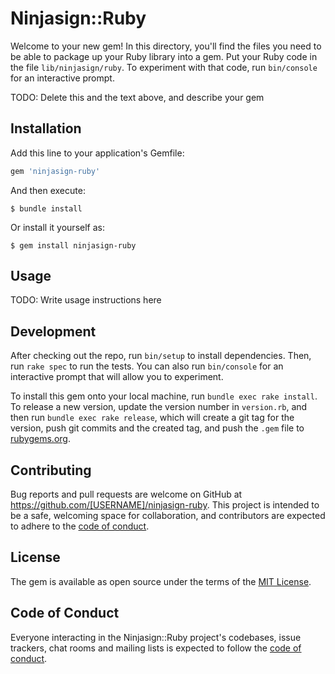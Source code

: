 # Ninjasign::Ruby

Welcome to your new gem! In this directory, you'll find the files you need to be able to package up your Ruby library into a gem. Put your Ruby code in the file `lib/ninjasign/ruby`. To experiment with that code, run `bin/console` for an interactive prompt.

TODO: Delete this and the text above, and describe your gem

## Installation

Add this line to your application's Gemfile:

```ruby
gem 'ninjasign-ruby'
```

And then execute:

    $ bundle install

Or install it yourself as:

    $ gem install ninjasign-ruby

## Usage

TODO: Write usage instructions here

## Development

After checking out the repo, run `bin/setup` to install dependencies. Then, run `rake spec` to run the tests. You can also run `bin/console` for an interactive prompt that will allow you to experiment.

To install this gem onto your local machine, run `bundle exec rake install`. To release a new version, update the version number in `version.rb`, and then run `bundle exec rake release`, which will create a git tag for the version, push git commits and the created tag, and push the `.gem` file to [rubygems.org](https://rubygems.org).

## Contributing

Bug reports and pull requests are welcome on GitHub at https://github.com/[USERNAME]/ninjasign-ruby. This project is intended to be a safe, welcoming space for collaboration, and contributors are expected to adhere to the [code of conduct](https://github.com/[USERNAME]/ninjasign-ruby/blob/master/CODE_OF_CONDUCT.md).

## License

The gem is available as open source under the terms of the [MIT License](https://opensource.org/licenses/MIT).

## Code of Conduct

Everyone interacting in the Ninjasign::Ruby project's codebases, issue trackers, chat rooms and mailing lists is expected to follow the [code of conduct](https://github.com/[USERNAME]/ninjasign-ruby/blob/master/CODE_OF_CONDUCT.md).
